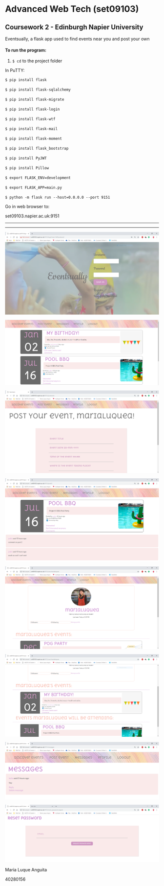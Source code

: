 # Advanced Web Tech (set09103) 

## Coursework 2 - Edinburgh Napier University

Eventsually, a flask app used to find events near you and post your own

#### To run the program:

1. ``` $ cd ``` to the project folder

In PuTTY:
```
$ pip install flask

$ pip install flask-sqlalchemy

$ pip install flask-migrate

$ pip install flask-login

$ pip install flask-wtf

$ pip install flask-mail

$ pip install flask-moment

$ pip install flask_bootstrap

$ pip install PyJWT

$ pip install Pillow

$ export FLASK_ENV=development

$ export FLASK_APP=main.py

$ python -m flask run --host=0.0.0.0 --port 9151
```

Go in web browser to:

set09103.napier.ac.uk:9151

----------------------------------------------------------------------------------------------
----------------------------------------------------------------------------------------------

![Screenshot](screenshots/loginpage.jpg)

![Screenshot](screenshots/discover.png)

![Screenshot](screenshots/postevent.png)

![Screenshot](screenshots/event.png)

![Screenshot](screenshots/user.png)

![Screenshot](screenshots/userevents.png)

![Screenshot](screenshots/messages.png)

![Screenshot](screenshots/resetp.png)

Maria Luque Anguita

40280156
